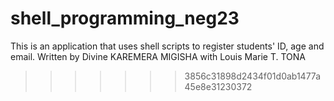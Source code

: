 # shell_programming_neg23
This is an application that uses shell scripts to register students' ID, age and email.
Written by Divine KAREMERA MIGISHA with Louis Marie T. TONA
>>>>>>> 3856c31898d2434f01d0ab1477a45e8e31230372
